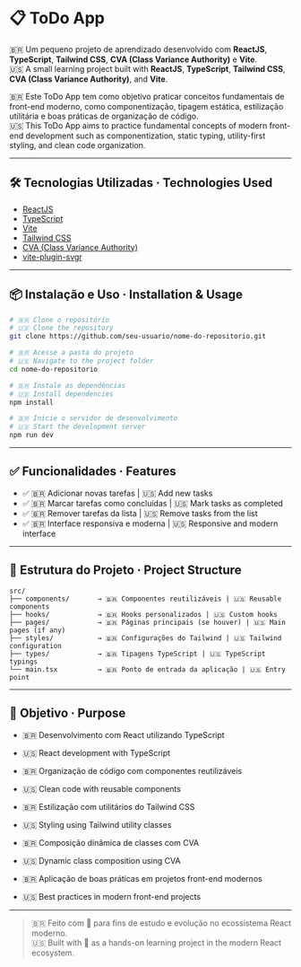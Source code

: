 # 📋 ToDo App

🇧🇷 Um pequeno projeto de aprendizado desenvolvido com **ReactJS**, **TypeScript**, **Tailwind CSS**, **CVA (Class Variance Authority)** e **Vite**.  
🇺🇸 A small learning project built with **ReactJS**, **TypeScript**, **Tailwind CSS**, **CVA (Class Variance Authority)**, and **Vite**.

🇧🇷 Este ToDo App tem como objetivo praticar conceitos fundamentais de front-end moderno, como componentização, tipagem estática, estilização utilitária e boas práticas de organização de código.  
🇺🇸 This ToDo App aims to practice fundamental concepts of modern front-end development such as componentization, static typing, utility-first styling, and clean code organization.

---

## 🛠️ Tecnologias Utilizadas · Technologies Used

- [ReactJS](https://reactjs.org/)
- [TypeScript](https://www.typescriptlang.org/)
- [Vite](https://vitejs.dev/)
- [Tailwind CSS](https://tailwindcss.com/)
- [CVA (Class Variance Authority)](https://cva.style/)
- [vite-plugin-svgr](https://github.com/pd4d10/vite-plugin-svgr)

---

## 📦 Instalação e Uso · Installation & Usage

```bash
# 🇧🇷 Clone o repositório
# 🇺🇸 Clone the repository
git clone https://github.com/seu-usuario/nome-do-repositorio.git

# 🇧🇷 Acesse a pasta do projeto
# 🇺🇸 Navigate to the project folder
cd nome-do-repositorio

# 🇧🇷 Instale as dependências
# 🇺🇸 Install dependencies
npm install

# 🇧🇷 Inicie o servidor de desenvolvimento
# 🇺🇸 Start the development server
npm run dev
```

---

## ✅ Funcionalidades · Features

- ✅ 🇧🇷 Adicionar novas tarefas | 🇺🇸 Add new tasks  
- ✅ 🇧🇷 Marcar tarefas como concluídas | 🇺🇸 Mark tasks as completed  
- ✅ 🇧🇷 Remover tarefas da lista | 🇺🇸 Remove tasks from the list  
- ✅ 🇧🇷 Interface responsiva e moderna | 🇺🇸 Responsive and modern interface  

---

## 📁 Estrutura do Projeto · Project Structure

```
src/
├── components/       → 🇧🇷 Componentes reutilizáveis | 🇺🇸 Reusable components
├── hooks/            → 🇧🇷 Hooks personalizados | 🇺🇸 Custom hooks
├── pages/            → 🇧🇷 Páginas principais (se houver) | 🇺🇸 Main pages (if any)
├── styles/           → 🇧🇷 Configurações do Tailwind | 🇺🇸 Tailwind configuration
├── types/            → 🇧🇷 Tipagens TypeScript | 🇺🇸 TypeScript typings
└── main.tsx          → 🇧🇷 Ponto de entrada da aplicação | 🇺🇸 Entry point
```

---

## 🎯 Objetivo · Purpose

- 🇧🇷 Desenvolvimento com React utilizando TypeScript  
- 🇺🇸 React development with TypeScript  

- 🇧🇷 Organização de código com componentes reutilizáveis  
- 🇺🇸 Clean code with reusable components  

- 🇧🇷 Estilização com utilitários do Tailwind CSS  
- 🇺🇸 Styling using Tailwind utility classes  

- 🇧🇷 Composição dinâmica de classes com CVA  
- 🇺🇸 Dynamic class composition using CVA  

- 🇧🇷 Aplicação de boas práticas em projetos front-end modernos  
- 🇺🇸 Best practices in modern front-end projects  

---

> 🇧🇷 Feito com 💙 para fins de estudo e evolução no ecossistema React moderno.  
> 🇺🇸 Built with 💙 as a hands-on learning project in the modern React ecosystem.